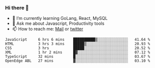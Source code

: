 ### Hi there 👋

- 🌱 I’m currently learning GoLang, React, MySQL
- 💬 Ask me about Javascript, Productivity tools 
- 📫 How to reach me: [Mail](mailto:kvaishak47@gmail.com) or [twitter](https://twitter.com/kvaish4k)

<!--START_SECTION:waka-->

```text
JavaScript     6 hrs 6 mins    ██████████▒░░░░░░░░░░░░░░   41.64 %
HTML           3 hrs 3 mins    █████▒░░░░░░░░░░░░░░░░░░░   20.93 %
CSS            3 hrs           █████░░░░░░░░░░░░░░░░░░░░   20.52 %
XML            1 hr 2 mins     █▓░░░░░░░░░░░░░░░░░░░░░░░   07.12 %
TypeScript     32 mins         █░░░░░░░░░░░░░░░░░░░░░░░░   03.67 %
OpenEdge ABL   27 mins         ▓░░░░░░░░░░░░░░░░░░░░░░░░   03.10 %
```

<!--END_SECTION:waka-->
